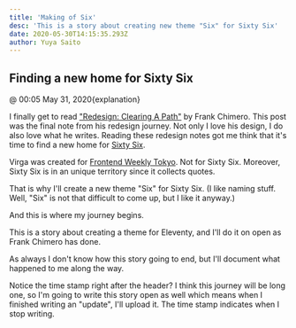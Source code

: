 ```yaml
---
title: 'Making of Six'
desc: 'This is a story about creating new theme "Six" for Sixty Six'
date: 2020-05-30T14:15:35.293Z
author: Yuya Saito
---
```


## Finding a new home for Sixty Six

@ 00:05 May 31, 2020{explanation}

I finally get to read ["Redesign: Clearing A Path"](https://frankchimero.com/blog/2020/redesign-wrapping-up/) by Frank Chimero. This post was the final note from his redesign journey.
Not only I love his design, I do also love what he writes. Reading these redesign notes got me think that it's time to find a new home for [Sixty Six](https://sixtysix.frontendweekly.tokyo/).

Virga was created for [Frontend Weekly Tokyo](https://frontendweekly.tokyo/). Not for Sixty Six. Moreover, Sixty Six is in an unique territory since it collects quotes.

That is why I'll create a new theme "Six" for Sixty Six. (I like naming stuff. Well, "Six" is not that difficult to come up, but I like it anyway.)

And this is where my journey begins.

This is a story about creating a theme for Eleventy, and I'll do it on open as Frank Chimero has done.

As always I don't know how this story going to end, but I'll document what happened to me along the way.

Notice the time stamp right after the header?
I think this journey will be long one, so I'm going to write this story open as well which means when I finished writing an "update", I'll upload it.
The time stamp indicates when I stop writing.
